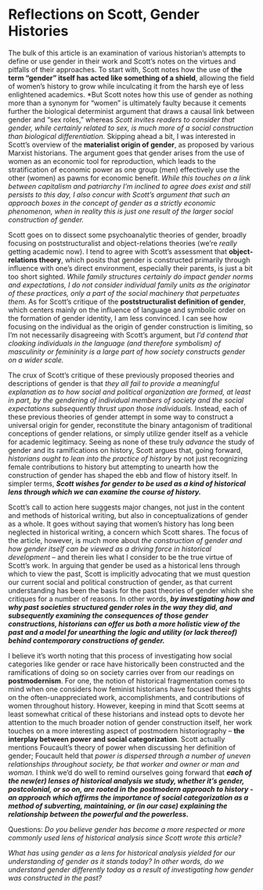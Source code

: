 # Reflections on Scott, Gender Histories 

The bulk of this article is an examination of various historian’s attempts to define or use gender in their work and Scott’s notes on the virtues and pitfalls of their approaches. To start with, Scott notes how the use of **the term “gender” itself has acted like something of a shield**, allowing the field of women’s history to grow while inculcating it from the harsh eye of less enlightened academics. *But Scott notes how this use of gender as nothing more than a synonym for “women” is ultimately faulty because it cements further the biological determinist argument that draws a causal link between gender and “sex roles,” whereas *Scott invites readers to consider that gender, while certainly related to sex, is much more of a social construction than biological differentiation.* Skipping ahead a bit, I was interested in Scott’s overview of the **materialist origin of gender**, as proposed by various Marxist historians. The argument goes that gender arises from the use of women as an economic tool for reproduction, which leads to the stratification of economic power as one group (men) effectively use the other (women) as pawns for economic benefit. *While this touches on a link between capitalism and patriarchy I’m inclined to agree does exist and still persists to this day, I also concur with Scott’s argument that such an approach boxes in the concept of gender as a strictly economic phenomenon, when in reality this is just one result of the larger social construction of gender.* 

Scott goes on to dissect some psychoanalytic theories of gender, broadly focusing on poststructuralist and object-relations theories (we’re _really_ getting academic now). I tend to agree with Scott’s assessment that **object-relations theory**, which posits that gender is constructed primarily through influence with one’s direct environment, especially their parents, is just a bit too short sighted. *While family structures certainly do impact gender norms and expectations, I do not consider individual family units as the originator of these practices, only a part of the social machinery that perpetuates them.* As for Scott’s critique of the **poststructuralist definition of gender**, which centers mainly on the influence of language and symbolic order on the formation of gender identity, I am less convinced. I can see how focusing on the individual as the origin of gender construction is limiting, so I’m not necessarily disagreeing with Scott’s argument, but *I’d contend that cloaking individuals in the language (and therefore symbolism) of masculinity or femininity is a large part of how society constructs gender on a wider scale.*

The crux of Scott’s critique of these previously proposed theories and descriptions of gender is that *they all fail to provide a meaningful explanation as to how social and political organization are formed, at least in part, by the gendering of individual members of society and the social expectations subsequently thrust upon those individuals.* Instead, each of these previous theories of gender attempt in some way to construct a universal origin for gender, reconstitute the binary antagonism of traditional conceptions of gender relations, or simply utilize gender itself as a vehicle for academic legitimacy. Seeing as none of these truly _advance_ the study of gender and its ramifications on history, Scott argues that, going forward, _historians ought to lean into the practice of history_ by not just recognizing female contributions to history but attempting to unearth how the construction of gender has shaped the ebb and flow of history itself. In simpler terms, ***Scott wishes for gender to be used as a kind of historical lens through which we can examine the course of history.***

Scott’s call to action here suggests major changes, not just in the content and methods of historical writing, but also in conceptualizations of gender as a whole. It goes without saying that women’s history has long been neglected in historical writing, a concern which Scott shares. The focus of the article, however, is much more about _the construction of gender and how gender itself can be viewed as a driving force in historical development_ – and therein lies what I consider to be the true virtue of Scott’s work. In arguing that gender be used as a historical lens through which to view the past, Scott is implicitly advocating that we must question our current social and political construction of gender, as that current understanding has been the basis for the past theories of gender which she critiques for a number of reasons. In other words, ***by investigating how and why past societies structured gender roles in the way they did, and subsequently examining the consequences of those gender constructions, historians can offer us both a more holistic view of the past and a model for unearthing the logic and utility (or lack thereof) behind contemporary constructions of gender.*** 

I believe it’s worth noting that this process of investigating how social categories like gender or race have historically been constructed and the ramifications of doing so on society carries over from our readings on **postmodernism**. For one, the notion of historical fragmentation comes to mind when one considers how feminist historians have focused their sights on the often-unappreciated work, accomplishments, and contributions of women throughout history. However, keeping in mind that Scott seems at least somewhat critical of these historians and instead opts to devote her attention to the much broader notion of gender construction itself, her work touches on a more interesting aspect of postmodern historiography – **the interplay between power and social categorization**. Scott actually mentions Foucault’s theory of power when discussing her definition of gender; Foucault held that _power is dispersed through a number of uneven relationships throughout society, be that worker and owner or man and woman._ I think we’d do well to remind ourselves going forward that ***each of the new(er) lenses of historical analysis we study, whether it’s gender, postcolonial, or so on, are rooted in the postmodern approach to history - an approach which affirms the importance of social categorization as a method of subverting, maintaining, or (in our case) explaining the relationship between the powerful and the powerless.***

Questions: 
_Do you believe gender has become a more respected or more commonly used lens of historical analysis since Scott wrote this article?_

_What has using gender as a lens for historical analysis yielded for our understanding of gender as it stands today? In other words, do we understand gender differently today as a result of investigating how gender was constructed in the past?_ 

